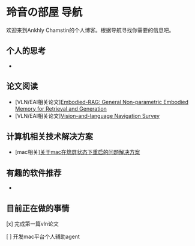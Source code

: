 # 玲音の部屋 导航

欢迎来到Ankhly Chamstin的个人博客。根据导航寻找你需要的信息吧。

## 个人的思考
- 

## 论文阅读
- \[VLN/EAI相关论文\][Embodied-RAG: General Non-parametric Embodied Memory for Retrieval and Generation](https://chamstin.github.io/Embodied-RAG-Reading.html)
- \[VLN/EAI相关论文\][Vision-and-language Navigation Survey](https://chamstin.github.io/Vision-and-language_Navigation_Survey.md)

## 计算机相关技术解决方案
- \[mac相关\][关于mac在熄屏状态下重启的问题解决方案](https://chamstin.github.io/mac-fix.html)

## 有趣的软件推荐
- 

## 目前正在做的事情

[x] 完成第一篇vln论文

[ ] 开发mac平台个人辅助agent
